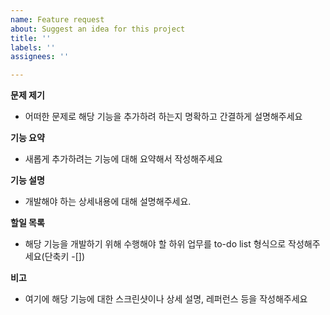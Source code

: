 ```yaml
---
name: Feature request
about: Suggest an idea for this project
title: ''
labels: ''
assignees: ''

---
```


**문제 제기**
- 어떠한 문제로 해당 기능을 추가하려 하는지 명확하고 간결하게 설명해주세요

**기능 요약**
- 새롭게 추가하려는 기능에 대해 요약해서 작성해주세요

**기능 설명**
- 개발해야 하는 상세내용에 대해 설명해주세요.

**할일 목록**
- 해당 기능을 개발하기 위해 수행해야 할 하위 업무를 to-do list 형식으로 작성해주세요(단축키 -[])

**비고**
- 여기에 해당 기능에 대한 스크린샷이나 상세 설명, 레퍼런스 등을 작성해주세요

